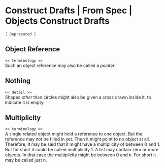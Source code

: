 Construct Drafts | From Spec | Objects Construct Drafts
=======================================================

`[ Deprecated ]`

Object Reference
----------------

`<< terminology >>`  
Such an object reference may also be called a *pointer*.

Nothing
-------

`<< detail >>`  
Shapes *other* than circles might also be given a cross drawn inside it, to indicate it is empty.

Multiplicity
------------

`<< terminology >>`  
A single related object might hold a reference to one object. But the reference may not be filled in yet. Then it might point to no object at all. Therefore, it may be said that it might have a multiplicity of between 0 and 1. But for short it could be called multiplicity 1.
A list may contain zero or more objects. In that case the multiplicity might be between 0 and n. For short it may be called just n.
